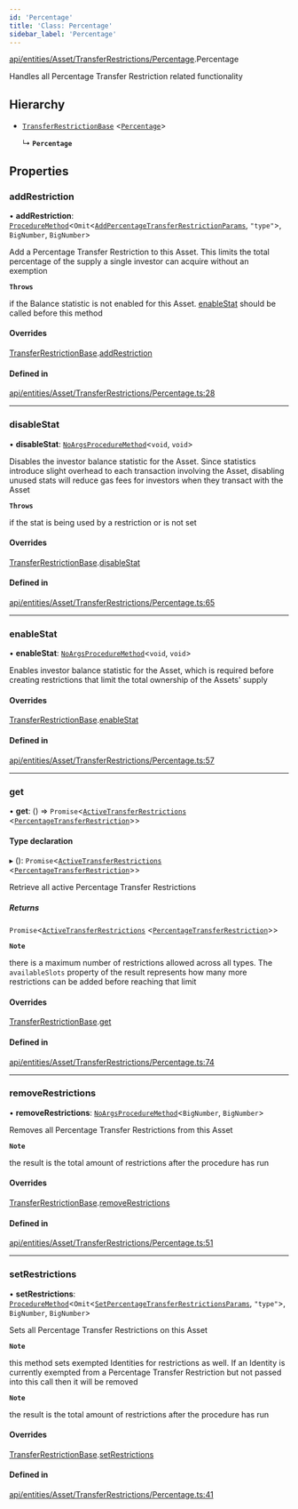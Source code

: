 ```yaml
---
id: 'Percentage'
title: 'Class: Percentage'
sidebar_label: 'Percentage'
---
```


[api/entities/Asset/TransferRestrictions/Percentage](../../../../../../modules/API/Entities/Asset/TransferRestrictions/Percentage/Percentage.md).Percentage

Handles all Percentage Transfer Restriction related functionality

## Hierarchy

- [`TransferRestrictionBase`](../TransferRestrictionBase/TransferRestrictionBase.md) \<[`Percentage`](../../../../../../enums/Types/TransferRestrictionType/TransferRestrictionType.md#percentage)\>

  ↳ **`Percentage`**

## Properties

### addRestriction

• **addRestriction**: [`ProcedureMethod`](../../../../../../interfaces/Types/ProcedureMethod/ProcedureMethod.md)\<`Omit`\<[`AddPercentageTransferRestrictionParams`](../../../../../../modules/API/Procedures/Types/Types.md#addpercentagetransferrestrictionparams), `"type"`\>, `BigNumber`, `BigNumber`\>

Add a Percentage Transfer Restriction to this Asset. This limits the total percentage of the supply
a single investor can acquire without an exemption

**`Throws`**

if the Balance statistic is not enabled for this Asset. [enableStat](Percentage.md#enablestat) should be called before this method

#### Overrides

[TransferRestrictionBase](../TransferRestrictionBase/TransferRestrictionBase.md).[addRestriction](../TransferRestrictionBase/TransferRestrictionBase.md#addrestriction)

#### Defined in

[api/entities/Asset/TransferRestrictions/Percentage.ts:28](https://github.com/PolymeshAssociation/polymesh-sdk/blob/2d3ac2aea/src/api/entities/Asset/TransferRestrictions/Percentage.ts#L28)

---

### disableStat

• **disableStat**: [`NoArgsProcedureMethod`](../../../../../../interfaces/Types/NoArgsProcedureMethod/NoArgsProcedureMethod.md)\<`void`, `void`\>

Disables the investor balance statistic for the Asset. Since statistics introduce slight overhead to each transaction
involving the Asset, disabling unused stats will reduce gas fees for investors when they transact with the Asset

**`Throws`**

if the stat is being used by a restriction or is not set

#### Overrides

[TransferRestrictionBase](../TransferRestrictionBase/TransferRestrictionBase.md).[disableStat](../TransferRestrictionBase/TransferRestrictionBase.md#disablestat)

#### Defined in

[api/entities/Asset/TransferRestrictions/Percentage.ts:65](https://github.com/PolymeshAssociation/polymesh-sdk/blob/2d3ac2aea/src/api/entities/Asset/TransferRestrictions/Percentage.ts#L65)

---

### enableStat

• **enableStat**: [`NoArgsProcedureMethod`](../../../../../../interfaces/Types/NoArgsProcedureMethod/NoArgsProcedureMethod.md)\<`void`, `void`\>

Enables investor balance statistic for the Asset, which is required before creating restrictions
that limit the total ownership of the Assets' supply

#### Overrides

[TransferRestrictionBase](../TransferRestrictionBase/TransferRestrictionBase.md).[enableStat](../TransferRestrictionBase/TransferRestrictionBase.md#enablestat)

#### Defined in

[api/entities/Asset/TransferRestrictions/Percentage.ts:57](https://github.com/PolymeshAssociation/polymesh-sdk/blob/2d3ac2aea/src/api/entities/Asset/TransferRestrictions/Percentage.ts#L57)

---

### get

• **get**: () => `Promise`\<[`ActiveTransferRestrictions`](../../../../../../interfaces/Types/ActiveTransferRestrictions/ActiveTransferRestrictions.md) \<[`PercentageTransferRestriction`](../../../../../../interfaces/Types/PercentageTransferRestriction/PercentageTransferRestriction.md)\>\>

#### Type declaration

▸ (): `Promise`\<[`ActiveTransferRestrictions`](../../../../../../interfaces/Types/ActiveTransferRestrictions/ActiveTransferRestrictions.md) \<[`PercentageTransferRestriction`](../../../../../../interfaces/Types/PercentageTransferRestriction/PercentageTransferRestriction.md)\>\>

Retrieve all active Percentage Transfer Restrictions

##### Returns

`Promise`\<[`ActiveTransferRestrictions`](../../../../../../interfaces/Types/ActiveTransferRestrictions/ActiveTransferRestrictions.md) \<[`PercentageTransferRestriction`](../../../../../../interfaces/Types/PercentageTransferRestriction/PercentageTransferRestriction.md)\>\>

**`Note`**

there is a maximum number of restrictions allowed across all types.
The `availableSlots` property of the result represents how many more restrictions can be added
before reaching that limit

#### Overrides

[TransferRestrictionBase](../TransferRestrictionBase/TransferRestrictionBase.md).[get](../TransferRestrictionBase/TransferRestrictionBase.md#get)

#### Defined in

[api/entities/Asset/TransferRestrictions/Percentage.ts:74](https://github.com/PolymeshAssociation/polymesh-sdk/blob/2d3ac2aea/src/api/entities/Asset/TransferRestrictions/Percentage.ts#L74)

---

### removeRestrictions

• **removeRestrictions**: [`NoArgsProcedureMethod`](../../../../../../interfaces/Types/NoArgsProcedureMethod/NoArgsProcedureMethod.md)\<`BigNumber`, `BigNumber`\>

Removes all Percentage Transfer Restrictions from this Asset

**`Note`**

the result is the total amount of restrictions after the procedure has run

#### Overrides

[TransferRestrictionBase](../TransferRestrictionBase/TransferRestrictionBase.md).[removeRestrictions](../TransferRestrictionBase/TransferRestrictionBase.md#removerestrictions)

#### Defined in

[api/entities/Asset/TransferRestrictions/Percentage.ts:51](https://github.com/PolymeshAssociation/polymesh-sdk/blob/2d3ac2aea/src/api/entities/Asset/TransferRestrictions/Percentage.ts#L51)

---

### setRestrictions

• **setRestrictions**: [`ProcedureMethod`](../../../../../../interfaces/Types/ProcedureMethod/ProcedureMethod.md)\<`Omit`\<[`SetPercentageTransferRestrictionsParams`](../../../../../../interfaces/API/Procedures/Types/SetPercentageTransferRestrictionsParams/SetPercentageTransferRestrictionsParams.md), `"type"`\>, `BigNumber`, `BigNumber`\>

Sets all Percentage Transfer Restrictions on this Asset

**`Note`**

this method sets exempted Identities for restrictions as well. If an Identity is currently exempted from a Percentage Transfer Restriction
but not passed into this call then it will be removed

**`Note`**

the result is the total amount of restrictions after the procedure has run

#### Overrides

[TransferRestrictionBase](../TransferRestrictionBase/TransferRestrictionBase.md).[setRestrictions](../TransferRestrictionBase/TransferRestrictionBase.md#setrestrictions)

#### Defined in

[api/entities/Asset/TransferRestrictions/Percentage.ts:41](https://github.com/PolymeshAssociation/polymesh-sdk/blob/2d3ac2aea/src/api/entities/Asset/TransferRestrictions/Percentage.ts#L41)
